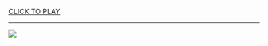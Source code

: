 
<a href="https://premium76.site?title=unblocked_game_sites_for_school&ref=13M">CLICK TO PLAY</a></h3>
<hr>

<a href="https://premium76.site?title=unblocked_game_sites_for_school&ref=13M"><img src="https://clearcache.store/games.png"></a>


